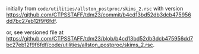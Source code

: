 initially from `code/utilities/allston_postproc/skims_2.rsc` with version https://github.com/CTPSSTAFF/tdm23/commit/b4cd13bd52db3dcb475956dd7bc27eb12f9f6fdf.

or, see versioned file at https://github.com/CTPSSTAFF/tdm23/blob/b4cd13bd52db3dcb475956dd7bc27eb12f9f6fdf/code/utilities/allston_postproc/skims_2.rsc. 